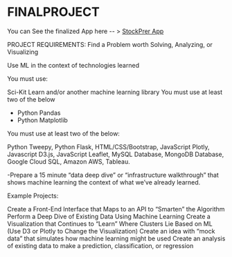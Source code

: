 # FINALPROJECT

You can See the finalized App here -- > [StockPrer App](https://stockprer.herokuapp.com/)

PROJECT REQUIREMENTS:
Find a Problem worth Solving, Analyzing, or Visualizing

Use ML in the context of technologies learned

You must use:

Sci-Kit Learn and/or another machine learning library
You must use at least two of the below
* Python Pandas
* Python Matplotlib

You must use at least two of the below:

Python Tweepy, Python Flask, HTML/CSS/Bootstrap, JavaScript Plotly, Javascript D3.js, JavaScript Leaflet, MySQL Database, MongoDB Database, Google Cloud SQL, Amazon AWS, Tableau.

-Prepare a 15 minute “data deep dive” or “infrastructure walkthrough” that shows machine learning the context of what we’ve already learned.

Example Projects:

Create a Front-End Interface that Maps to an API to “Smarten” the Algorithm
Perform a Deep Dive of Existing Data Using Machine Learning
Create a Visualization that Continues to “Learn” Where Clusters Lie Based on ML (Use D3 or Plotly to Change the Visualization)
Create an idea with “mock data” that simulates how machine learning might be used
Create an analysis of existing data to make a prediction, classification, or regression
